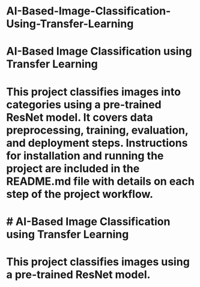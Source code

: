 # AI-Based-Image-Classification-Using-Transfer-Learning
# AI-Based Image Classification using Transfer Learning
# This project classifies images into categories using a pre-trained ResNet model. It covers data preprocessing, training, evaluation, and deployment steps. Instructions for installation and running the project are included in the README.md file with details on each step of the project workflow.
# # AI-Based Image Classification using Transfer Learning
# This project classifies images using a pre-trained ResNet model.
